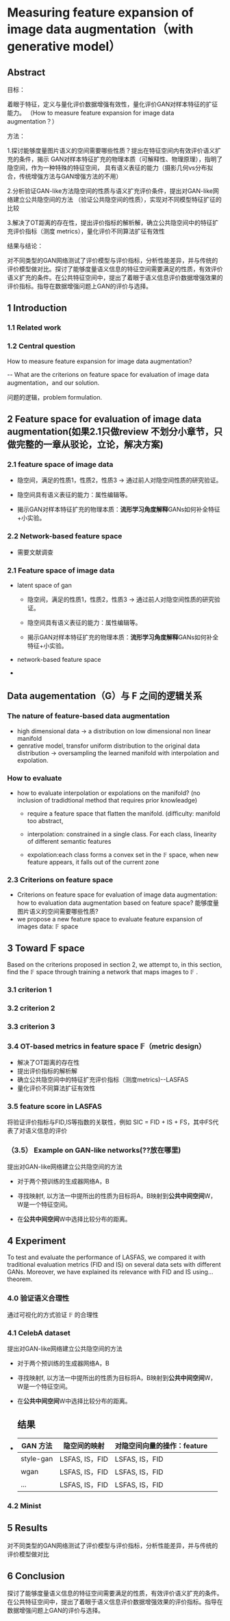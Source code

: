 # Measuring feature expansion of image data augmentation（with generative model）

## Abstract

目标：

着眼于特征，定义与量化评价数据增强有效性，量化评价GAN对样本特征的扩征能力。
（How to measure feature expansion for image data augmentation？）

方法：

1.探讨能够度量图片语义的空间需要哪些性质？提出在特征空间内有效评价语义扩充的条件，揭示
GAN对样本特征扩充的物理本质（可解释性、物理原理），指明了隐空间，作为一种特殊的特征空间，
具有语义表征的能力（摄影几何vs分布拟合，传统增强方法与GAN增强方法的不用）

2.分析验证GAN-like方法隐空间的性质与语义扩充评价条件，提出对GAN-like网络建立公共隐空间的方法
（验证公共隐空间的性质），实现对不同模型特征扩征的比较

3.解决了OT距离的存在性，提出评价指标的解析解，确立公共隐空间中的特征扩充评价指标（测度
metrics），量化评价不同算法扩征有效性

结果与结论：

对不同类型的GAN网络测试了评价模型与评价指标，分析性能差异，并与传统的评价模型做对比。探讨了能够度量语义信息的特征空间需要满足的性质，有效评价语义扩充的条件。在公共特征空间中，提出了着眼于语义信息评价数据增强效果的评价指标。指导在数据增强问题上GAN的评价与选择。

## 1 Introduction

### 1.1 Related work

### 1.2 Central question

How to measure feature expansion for image data augmentation?

-- What are the criterions on feature space for evaluation of image data augmentation，and our solution.

问题的逻辑，problem formulation.

## 2 Feature space for evaluation of image data augmentation(如果2.1只做review 不划分小章节，只做完整的一章从驳论，立论，解决方案)

### 2.1 feature space of image data

* 隐空间，满足的性质1，性质2，性质3 -> 通过前人对隐空间性质的研究验证。

* 隐空间具有语义表征的能力：属性编辑等。
* 揭示GAN对样本特征扩充的物理本质：**流形学习角度解释**GANs如何补全特征+小实验。 

### 2.2 Network-based feature space

* 需要文献调查

### 2.1 Feature space of image data

* latent space of gan

  * 隐空间，满足的性质1，性质2，性质3 -> 通过前人对隐空间性质的研究验证。

  * 隐空间具有语义表征的能力：属性编辑等。

  * 揭示GAN对样本特征扩充的物理本质：**流形学习角度解释**GANs如何补全特征+小实验。 

* network-based feature space
* 

## Data augementation（G）与 F 之间的逻辑关系

### The nature of feature-based data augmentation

* high dimensional data -> a distribution on low dimensional non linear manifold
* genrative model, transfor uniform distribution to the original data distribution -> oversampling the learned manifold with interpolation and expolation.

### How to evaluate

* how to evaluate interpolation or expolations on the manifold? (no inclusion of tradidtional method that requires prior knowleadge)

  * require a feature space that flatten the manifold. (difficulty: manifold too abstract,

  * interpolation: constrained in a single class. For each class, linearity of different semantic features
  * expolation:each class forms a convex set in the $\mathbb{F}$ space, when new feature appears, it falls out of the current zone

### 2.3 Criterions on feature space

* Criterions on feature space for evaluation of image data augmentation: how to evaluation data augmentation based on feature space? 能够度量图片语义的空间需要哪些性质?
* we propose a new feature space to evaluate feature expansion of images data:  $\mathbb{F}$​ space



## 3 Toward $\mathbb{F}$ space

Based on the criterions proposed in section 2, we attempt to, in this section, find the $\mathbb{F}$ space through training a network that maps images to  $\mathbb{F}$ .

### 3.1 criterion 1

### 3.2 criterion 2

### 3.3 criterion 3

### 3.4 OT-based metrics in feature space $\mathbb{F}$​（metric design）

* 解决了OT距离的存在性
* 提出评价指标的解析解
* 确立公共隐空间中的特征扩充评价指标（测度metrics)--LASFAS
* 量化评价不同算法扩征有效性

### 3.5  feature score in LASFAS

将验证评价指标与FID,IS等指数的关联性，例如 SIC = FID + IS + FS，其中FS代表了对语义信息的评价



### （3.5） Example on GAN-like networks(??放在哪里)

提出对GAN-like网络建立公共隐空间的方法

* 对于两个预训练的生成器网络A，B

* 寻找映射f, 以方法一中提所出的性质为目标将A，B映射到**公共中间空间**W， W是一个特征空间。

* 在**公共中间空间**W中选择比较分布的距离。

  

## 4 Experiment

To test and evaluate the performance of LASFAS, we compared it with traditional evaluation metrics (FID and IS) on several data sets with different GANs. Moreover,  we have explained its relevance with FID and IS using... theorem.

### 4.0 验证语义合理性

通过可视化的方式验证 $\mathbb{F}$ 的合理性​



### 4.1 CelebA dataset

提出对GAN-like网络建立公共隐空间的方法

* 对于两个预训练的生成器网络A，B

* 寻找映射f, 以方法一中提所出的性质为目标将A，B映射到**公共中间空间**W， W是一个特征空间。

* 在**公共中间空间**W中选择比较分布的距离。

  ## 结果

* | GAN 方法  | 隐空间的映射   | 对隐空间向量的操作：feature |      |
  | --------- | -------------- | --------------------------- | ---- |
  | style-gan | LSFAS, IS，FID | LSFAS, IS，FID              |      |
  | wgan      | LSFAS, IS，FID | LSFAS, IS，FID              |      |
  | ...       | LSFAS, IS，FID | LSFAS, IS，FID              |      |

### 4.2 Minist 





 ## 5 Results

对不同类型的GAN网络测试了评价模型与评价指标，分析性能差异，并与传统的评价模型做对比



## 6 Conclusion

探讨了能够度量语义信息的特征空间需要满足的性质，有效评价语义扩充的条件。在公共特征空间中，提出了着眼于语义信息评价数据增强效果的评价指标。指导在数据增强问题上GAN的评价与选择。

